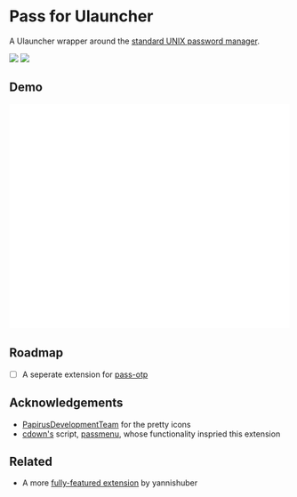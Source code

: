 
# Pass for Ulauncher

A Ulauncher wrapper around the [standard UNIX password manager](https://www.passwordstore.org/).

<p align="left">
<img src="https://img.shields.io/github/license/caraterra/pass-for-ulauncher?style=for-the-badge" />

<img src="https://img.shields.io/github/v/release/caraterra/pass-for-ulauncher?style=for-the-badge" />
</p>

## Demo

![ulauncher gif](./images/pass-for-ulauncher-cropped.gif)

## Roadmap

- [ ]  A seperate extension for [pass-otp](https://github.com/tadfisher/pass-otp)


## Acknowledgements

- [PapirusDevelopmentTeam](https://github.com/PapirusDevelopmentTeam/papirus-icon-theme) for the pretty icons
- [cdown's](https://github.com/cdown) script, [passmenu](https://git.zx2c4.com/password-store/tree/contrib/dmenu/passmenu), whose functionality inspried this extension
## Related

- A more [fully-featured extension](https://github.com/yannishuber/pass-ulauncher/blob/master/README.md) by yannishuber


